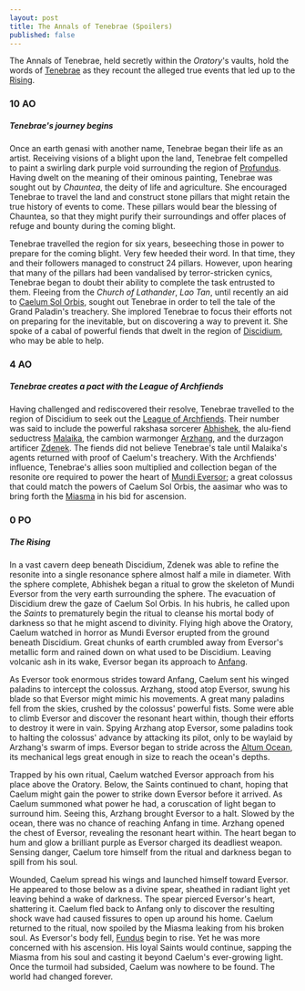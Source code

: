 ```yaml
---
layout: post
title: The Annals of Tenebrae (Spoilers)
published: false
---
```


The Annals of Tenebrae, held secretly within the *Oratory*'s vaults, hold the words of [Tenebrae](getting-started#tenebrae) as they recount the alleged true events that led up to the [Rising](timeline#the-rising).

### 10 AO

##### **Tenebrae's journey begins**

Once an earth genasi with another name, Tenebrae began their life as an artist. Receiving visions of a blight upon the land, Tenebrae felt compelled to paint a swirling dark purple void surrounding the region of [Profundus](profundus). Having dwelt on the meaning of their ominous painting, Tenebrae was sought out by *Chauntea*, the deity of life and agriculture. She encouraged Tenebrae to travel the land and construct stone pillars that might retain the true history of events to come. These pillars would bear the blessing of Chauntea, so that they might purify their surroundings and offer places of refuge and bounty during the coming blight.

Tenebrae travelled the region for six years, beseeching those in power to prepare for the coming blight. Very few heeded their word. In that time, they and their followers managed to construct 24 pillars. However, upon hearing that many of the pillars had been vandalised by terror-stricken cynics, Tenebrae began to doubt their ability to complete the task entrusted to them. Fleeing from the *Church of Lathander*, *Lao Tan*, until recently an aid to [Caelum Sol Orbis](getting-started#caelum-sol-orbis), sought out Tenebrae in order to tell the tale of the Grand Paladin's treachery. She implored Tenebrae to focus their efforts not on preparing for the inevitable, but on discovering a way to prevent it. She spoke of a cabal of powerful fiends that dwelt in the region of [Discidium](discidium), who may be able to help.

### 4 AO

##### **Tenebrae creates a pact with the League of Archfiends**

Having challenged and rediscovered their resolve, Tenebrae travelled to the region of Discidium to seek out the [League of Archfiends](league-of-archfiends). Their number was said to include the powerful rakshasa sorcerer [Abhishek](league-of-archfiends#abishek), the alu-fiend seductress [Malaika](league-of-archfiends#malaika), the cambion warmonger [Arzhang](league-of-archfiends#arzhang), and the durzagon artificer [Zdenek](league-of-archfiends#zdenek). The fiends did not believe Tenebrae's tale until Malaika's agents returned with proof of Caelum's treachery. With the Archfiends' influence, Tenebrae's allies soon multiplied and collection began of the resonite ore required to power the heart of [Mundi Eversor](getting-started); a great colossus that could match the powers of Caelum Sol Orbis, the aasimar who was to bring forth the [Miasma](getting-started#the-miasma) in his bid for ascension.

### 0 PO

##### **The Rising**

In a vast cavern deep beneath Discidium, Zdenek was able to refine the resonite into a single resonance sphere almost half a mile in diameter. With the sphere complete, Abhishek began a ritual to grow the skeleton of Mundi Eversor from the very earth surrounding the sphere. The evacuation of Discidium drew the gaze of Caelum Sol Orbis. In his hubris, he called upon the *Saints* to prematurely begin the ritual to cleanse his mortal body of darkness so that he might ascend to divinity. Flying high above the Oratory, Caelum watched in horror as Mundi Eversor erupted from the ground beneath Discidium. Great chunks of earth crumbled away from Eversor's metallic form and rained down on what used to be Discidium. Leaving volcanic ash in its wake, Eversor began its approach to [Anfang](profundus#caelums-landing).

As Eversor took enormous strides toward Anfang, Caelum sent his winged paladins to intercept the colossus. Arzhang, stood atop Eversor, swung his blade so that Eversor might mimic his movements. A great many paladins fell from the skies, crushed by the colossus' powerful fists. Some were able to climb Eversor and discover the resonant heart within, though their efforts to destroy it were in vain. Spying Arzhang atop Eversor, some paladins took to halting the colossus' advance by attacking its pilot, only to be waylaid by Arzhang's swarm of imps. Eversor began to stride across the [Altum Ocean](profundus#altum-ocean), its mechanical legs great enough in size to reach the ocean's depths.

Trapped by his own ritual, Caelum watched Eversor approach from his place above the Oratory. Below, the Saints continued to chant, hoping that Caelum might gain the power to strike down Eversor before it arrived. As Caelum summoned what power he had, a coruscation of light began to surround him. Seeing this, Arzhang brought Eversor to a halt. Slowed by the ocean, there was no chance of reaching Anfang in time. Arzhang opened the chest of Eversor, revealing the resonant heart within. The heart began to hum and glow a brilliant purple as Eversor charged its deadliest weapon. Sensing danger, Caelum tore himself from the ritual and darkness began to spill from his soul.

Wounded, Caelum spread his wings and launched himself toward Eversor. He appeared to those below as a divine spear, sheathed in radiant light yet leaving behind a wake of darkness. The spear pierced Eversor's heart, shattering it. Caelum fled back to Anfang only to discover the resulting shock wave had caused fissures to open up around his home. Caelum returned to the ritual, now spoiled by the Miasma leaking from his broken soul. As Eversor's body fell, [Fundus](getting-started#fundus) begin to rise. Yet he was more concerned with his ascension. His loyal Saints would continue, sapping the Miasma from his soul and casting it beyond Caelum's ever-growing light. Once the turmoil had subsided, Caelum was nowhere to be found. The world had changed forever.
